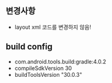 ## 변경사항
* layout xml 코드를 변경하지 않음!

## build config
* com.android.tools.build:gradle:4.0.2
* compileSdkVersion 30
* buildToolsVersion "30.0.3"
